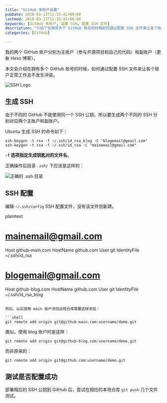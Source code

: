 ```yaml
---
title: "GitHub 多账户设置"
pubDate: 2018-03-13T11:35:41+08:00
lastmod: 2018-03-13T11:35:41+08:00
keywords: [GitHub 多账户, 设置 SSH, 配置 SSH 文件]
description: "介绍了在拥有多个 GitHub 账号的时候如何通过配置 SSH 文件来让各个账户正常工作且不发生冲突。"
categories: [GitHub]

---
```


我的两个 GitHub 账户分别为主账户（参与开源项目和自己的代码）和副账户（更新 Hexo 博客）。

本文会介绍在拥有多个 GitHub 账号的时候，如何通过配置 SSH 文件来让各个账户正常工作且不发生冲突。

<!--more-->

![SSH Logo](/images/github-multiple-account-setttings/ssh-logo.webp "SSH Logo")

## 生成 SSH

由于不同的 GitHub 不能使用同一个 SSH 公钥，所以要生成两个不同的 SSH 分别对应两个主账户和副账户。

Ubuntu 生成 SSH 的命令如下：

```shell
ssh-keygen -t rsa -f ~/.ssh/id_rsa_blog -C "blogemail@gmail.com"
ssh-keygen -t rsa -f ~/.ssh/id_rsa -C "mainemail@gmail.com"
```

**`-f` 选项指定生成钥匙对的文件名**。

正确操作后目录 `.ssh/` 下应该是这样的：

![正确的 .ssh 目录](/images/github-multiple-account-setttings/ssh-path.webp "正确的 .ssh 目录")

## SSH 配置

编辑 `~/.ssh/config` SSH 配置文件，没有该文件则新建。

plaintext
# mainemail@gmail.com
Host github-main.com
HostName github.com
User git
IdentityFile ~/.ssh/id_rsa

# blogemail@gmail.com
Host github-blog.com
HostName github.com
User git
IdentityFile ~/.ssh/id_rsa_blog
```

然后，以后使用 main 账户添加远程仓库需要这样添加：

```shell
git remote add origin git@github-main.com:username/demo.git
```

类似，使用 blog 账户时是这样：

```shell
git remote add origin git@github-blog.com:username/demo.git
```

而非原来的：

```shell
git remote add origin git@github.com:username/demo.git
```

## 测试是否配置成功

部署相应的 SSH 公钥到 GitHub 后，尝试在相应的本地仓库 `git push` 几个文件测试。